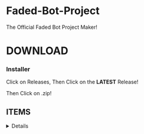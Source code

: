 # Faded-Bot-Project
The Official Faded Bot Project Maker! 


# DOWNLOAD

### Installer

Click on Releases, Then Click on the **LATEST** Release!

Then Click on .zip!


## ITEMS
<details>
<table>
  <tr><th>LANGUAGES</th></tr>
  <tr><td>Javascript</td></tr>
  <tr><td>Pyhton</td></tr>
</table>
</details>
<br>
